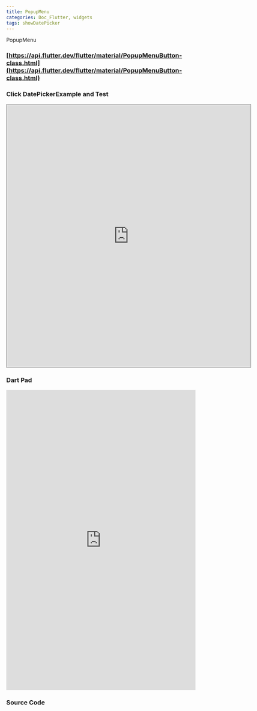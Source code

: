 ```yaml
---
title: PopupMenu
categories: Doc_Flutter, widgets
tags: showDatePicker
---
```

PopupMenu

### [https://api.flutter.dev/flutter/material/PopupMenuButton-class.html](https://api.flutter.dev/flutter/material/PopupMenuButton-class.html)

### Click DatePickerExample and Test

<iframe src="https://kissthecoke.github.io/doc_flutter_samples//" style="width:650px;height:700px;border:1px solid gray"></iframe>

### Dart Pad

<iframe src="https://dartpad.dev/?id=b28f2b351afe1f4342bd75601effb5bd" style="width:100%;height:800px;border:none"></iframe>

### Source Code

<script src="https://gist.github.com/kissthecoke/b28f2b351afe1f4342bd75601effb5bd.js"></script>
